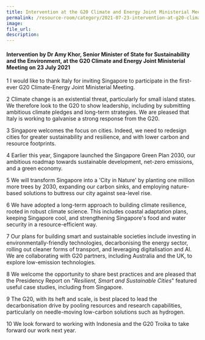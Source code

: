 ```yaml
---  
title: Intervention at the G20 Climate and Energy Joint Ministerial Meeting by Dr Amy Khor, Senior Minister of State for Sustainability and the Environment  
permalink: /resource-room/category/2021-07-23-intervention-at-g20-climate-and-energy-joint-ministerial-meeting/  
image:  
file_url:  
description:  
---  
```


#### Intervention by Dr Amy Khor, Senior Minister of State for Sustainability and the Environment, at the G20 Climate and Energy Joint Ministerial Meeting on 23 July 2021   

1 I would like to thank Italy for inviting Singapore to participate in the first-ever G20 Climate-Energy Joint Ministerial Meeting.

2 Climate change is an existential threat, particularly for small island states. We therefore look to the G20 to show leadership, including by submitting ambitious climate pledges and long-term strategies. We are pleased that Italy is working to galvanise a strong response from the G20.

3 Singapore welcomes the focus on cities. Indeed, we need to redesign cities for greater sustainability and resilience, and with lower carbon and resource footprints.

4 Earlier this year, Singapore launched the Singapore Green Plan 2030, our ambitious roadmap towards sustainable development, net-zero emissions, and a green economy.

5 We will transform Singapore into a &#39;City in Nature&#39; by planting one million more trees by 2030, expanding our carbon sinks, and employing nature-based solutions to buttress our city against sea-level rise.

6 We have adopted a long-term approach to building climate resilience, rooted in robust climate science. This includes coastal adaptation plans, keeping Singapore cool, and strengthening Singapore&#39;s food and water security in a resource-efficient way.

7 Our plans for building smart and sustainable societies include investing in environmentally-friendly technologies, decarbonising the energy sector, rolling out cleaner forms of transport, and leveraging digitalisation and AI. We are collaborating with G20 partners, including Australia and the UK, to explore low-emission technologies.

8 We welcome the opportunity to share best practices and are pleased that the Presidency Report on &quot;_Resilient, Smart and Sustainable Cities_&quot; featured useful case studies, including from Singapore.

9 The G20, with its heft and scale, is best placed to lead the decarbonisation drive by pooling resources and research capabilities, particularly on needle-moving low-carbon solutions such as hydrogen.

10 We look forward to working with Indonesia and the G20 Troika to take forward our work next year.
